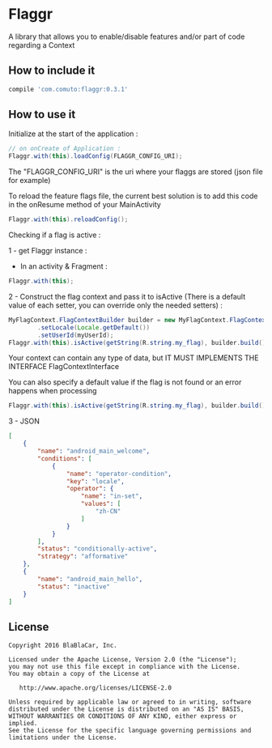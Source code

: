 # Flaggr

A library that allows you to enable/disable features and/or part of code regarding a Context

## How to include it

```groovy
compile 'com.comuto:flaggr:0.3.1'
```

## How to use it 

Initialize at the start of the application :

```java
// on onCreate of Application :
Flaggr.with(this).loadConfig(FLAGGR_CONFIG_URI);
```

The "FLAGGR_CONFIG_URI" is the uri where your flaggs are stored (json file for example)

To reload the feature flags file, the current best solution is to add this code in the onResume method of your MainActivity
```java
Flaggr.with(this).reloadConfig();
```

Checking if a flag is active :

1 - get Flaggr instance :

  * In an activity & Fragment :
```java
Flaggr.with(this);
```

2 - Construct the flag context and pass it to isActive (There is a default value of each setter, you can override only the needed setters) : 
```java
MyFlagContext.FlagContextBuilder builder = new MyFlagContext.FlagContextBuilder()
        .setLocale(Locale.getDefault())
        .setUserId(myUserId);
Flaggr.with(this).isActive(getString(R.string.my_flag), builder.build());
```
Your context can contain any type of data, but IT MUST IMPLEMENTS THE INTERFACE FlagContextInterface

You can also specify a default value if the flag is not found or an error happens when processing
```java
Flaggr.with(this).isActive(getString(R.string.my_flag), builder.build(), true);
```
3 - JSON 
```json
[
    {
        "name": "android_main_welcome",
        "conditions": [
            {
                "name": "operator-condition",
                "key": "locale",
                "operator": {
                    "name": "in-set",
                    "values": [
                        "zh-CN"
                    ]
                }
            }
        ],
        "status": "conditionally-active",
        "strategy": "afformative"
    },
    {
        "name": "android_main_hello",        
        "status": "inactive"
    }
]
```

## License
```
Copyright 2016 BlaBlaCar, Inc.

Licensed under the Apache License, Version 2.0 (the "License");
you may not use this file except in compliance with the License.
You may obtain a copy of the License at

   http://www.apache.org/licenses/LICENSE-2.0

Unless required by applicable law or agreed to in writing, software
distributed under the License is distributed on an "AS IS" BASIS,
WITHOUT WARRANTIES OR CONDITIONS OF ANY KIND, either express or implied.
See the License for the specific language governing permissions and
limitations under the License.
```




